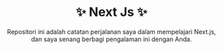 <h1 align="center">✨ Next Js ✨</h1>

<p align="center">Repositori ini adalah catatan perjalanan saya dalam mempelajari Next.js, dan saya senang berbagi pengalaman ini dengan Anda.</P>
